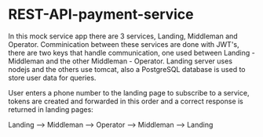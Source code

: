 # REST-API-payment-service
In this mock service app there are 3 services, Landing, Middleman and Operator. Comminication between these services are done with JWT's, there are two keys that handle communication, one used between Landing - Middleman and the other Middleman - Operator.
Landing server uses nodejs and the others use tomcat, also a PostgreSQL database is used to store user data for queries. 

User enters a phone number to the landing page to subscribe to a service,
tokens are created and forwarded in this order and a correct response is returned in landing pages:

Landing --> Middleman --> Operator --> Middleman --> Landing
